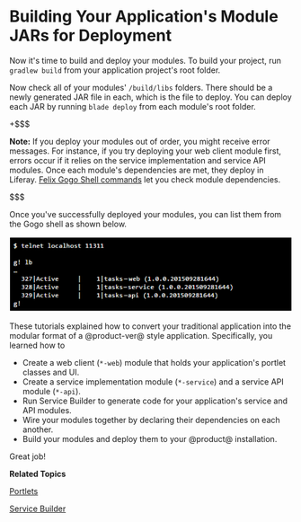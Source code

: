 # Building Your Application's Module JARs for Deployment [](id=building-your-module-jars-for-deployment)

Now it's time to build and deploy your modules. To build your project, run
`gradlew build` from your application project's root folder.

Now check all of your modules' `/build/libs` folders. There should be a newly
generated JAR file in each, which is the file to deploy. You can deploy each JAR
by running `blade deploy` from each module's root folder.

+$$$

**Note:** If you deploy your modules out of order, you might receive error
messages. For instance, if you try deploying your web client module first,
errors occur if it relies on the service implementation and service
API modules. Once each module's dependencies are met, they deploy in Liferay. 
[Felix Gogo Shell commands](/develop/reference/-/knowledge_base/7-1/using-the-felix-gogo-shell)
let you check module dependencies.

$$$

Once you've successfully deployed your modules, you can list them from the Gogo
shell as shown below.

![Figure 1: Once you've connected to your Liferay instance in your Gogo shell prompt, run *lb* to list your new converted modules.](../../../../../images/deploy-converted-modules.png)

These tutorials explained how to convert your traditional application into the
modular format of a @product-ver@ style application. Specifically, you learned
how to

- Create a web client (`*-web`) module that holds your application's portlet
  classes and UI.
- Create a service implementation module (`*-service`) and a service API module
  (`*-api`).
- Run Service Builder to generate code for your application's service and API
  modules.
- Wire your modules together by declaring their dependencies on each another.
- Build your modules and deploy them to your @product@ installation.

Great job!

**Related Topics**

[Portlets](/develop/tutorials/-/knowledge_base/7-1/portlets)

[Service Builder](/develop/tutorials/-/knowledge_base/7-1/service-builder)
